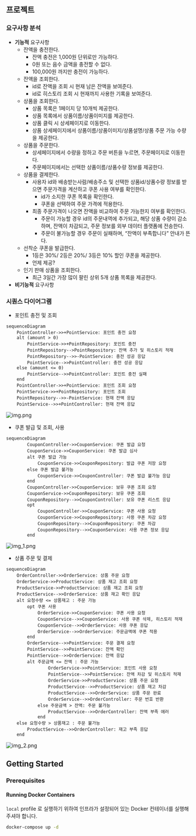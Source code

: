 ## 프로젝트

### 요구사항 분석
- **기능적** 요구사항
    - 잔액을 충전한다.
        - 잔액 충전은 1,000원 단위로만 가능하다.
        - 0원 또는 음수 금액을 충전할 수 없다.
        - 100,000원 까지만 충전이 가능하다.
    - 잔액을 조회한다.
        - id로 잔액을 조회 시 현재 남은 잔액을 보여준다.
        - id로 히스토리 조회 시 현재까지 사용한 기록을 보여준다.
    - 상품을 조회한다.
        - 상품 목록은 1페이지 당 10개씩 제공한다.
        - 상품 목록에서 상품이름/상품이미지를 제공한다.
        - 상품 클릭 시 상세페이지로 이동한다.
        - 상품 상세페이지에서 상품이름/상품이미지/상품설명/상품 주문 가능 수량을 제공한다.
    - 상품을 주문한다.
        - 상세페이지에서 수량을 정하고 주문 버튼을 누르면, 주문페이지로 이동한다.
        - 주문페이지에서는 선택한 상품이름/상품수량 정보를 제공한다.
    - 상품을 결제한다.
        - 사용자 id와 배송받는사람/배송주소 및 선택한 상품id/상품수량 정보를 받으면 주문가격을 계산하고 쿠폰 사용 여부를 확인한다.
            - id가 소지한 쿠폰 목록을 확인한다.
            - 쿠폰을 선택하여 주문 가격에 적용한다.
        - 최종 주문가격이 나오면 잔액을 비교하여 주문 가능한지 여부를 확인한다.
            - 주문이 가능할 경우 id의 주문내역에 추가되고, 해당 상품 수량이 감소하며, 잔액이 차감되고, 주문 정보를 외부 데이터 플랫폼에 전송한다.
            - 주문이 불가능할 경우 주문이 실패하며, “잔액이 부족합니다” 안내가 뜬다.
    - 선착순 쿠폰을 발급한다.
        - 1등은 30%/ 2등은 20%/ 3등은 10% 할인 쿠폰을 제공한다.
        - 언제 제공?
    - 인기 판매 상품을 조회한다.
        - 최근 3일간 가장 많이 팔린 상위 5개 상품 목록을 제공한다.
- **비기능적** 요구사항

### 시퀀스 다이어그램
- 포인트 충전 및 조회
```mermaid
sequenceDiagram
    PointController->>+PointService: 포인트 충전 요청
    alt (amount > 0)   
        PointService->>+PointRepository: 포인트 충전
        PointRepository-->PointRepository: 잔액 추가 및 히스토리 적재
        PointRepository-->>-PointService: 충전 성공 응답
        PointService-->>PointController: 충전 성공 응답
    else (amount <= 0)
        PointService-->>PointController: 포인트 충전 실패
    end
    PointController->>+PointService: 포인트 조회 요청
    PointService->>+PointRepository: 포인트 조회
    PointRepository-->>-PointService: 현재 잔액 응답
    PointService-->>+PointController: 현재 잔액 응답
```
![img.png](img.png)


- 쿠폰 발급 및 조회, 사용
```mermaid
sequenceDiagram
        CouponController->>CouponService: 쿠폰 발급 요청
        CouponService->>CouponService: 쿠폰 발급 심사
        alt 쿠폰 발급 가능
            CouponService->>CouponRepository: 발급 쿠폰 저장 요청
        else 쿠폰 발급 불가능
            CouponService->>CouponController: 쿠폰 발급 불가능 응답
        end
        CouponController->>CouponService: 보유 쿠폰 조회 요청
        CouponService->>CouponRepository: 보유 쿠폰 조회
        CouponRepository-->>CouponController: 보유 쿠폰 리스트 응답
        opt
            CouponController->>CouponService: 쿠폰 사용 요청
            CouponService->>CouponRepository: 사용 쿠폰 차감 요청
            CouponRepository-->>CouponRepository: 쿠폰 차감
            CouponRepository-->>CouponService: 사용 쿠폰 정보 응답
        end
```
![img_1.png](img_1.png)


- 상품 주문 및 결제
```mermaid
sequenceDiagram
    OrderController->>OrderService: 상품 주문 요청
    OrderService->>ProductService: 상품 재고 조회 요청
    ProductService->>ProductService: 상품 재고 조회 요청
    ProductService-->>OrderService: 상품 재고 확인 응답
    alt 요청수량 <= 상품재고 : 주문 가능
        opt 쿠폰 사용
            OrderService->>CouponService: 쿠폰 사용 요청
            CouponService-->>CouponService: 사용 쿠폰 삭제, 히스토리 적재
            CouponService-->>OrderService: 사용 쿠폰 응답
            OrderService-->>OrderService: 주문금액에 쿠폰 적용
        end
        OrderService-->>PointService: 주문 결제 요청
        PointService-->>PointService: 잔액 확인
        PointService-->>OrderService: 잔액 응답
        alt 주문금액 <= 잔액 : 주문 가능
                OrderService->>PointService: 포인트 사용 요청
                PointService-->>PointService: 잔액 차감 및 히스토리 적재
                OrderService->>ProductService: 상품 주문 요청
                ProductService-->>ProductService: 상품 재고 차감
                ProductService-->>OrderService: 상품 주문 완료
                OrderService-->>OrderController: 주문 번호 반환
            else 주문금액 > 잔액: 주문 불가능
                ProductService-->>OrderController: 잔액 부족 에러
            end
    else 요청수량 > 상품재고 : 주문 불가능
        ProductService-->>OrderController: 재고 부족 응답
    end
```
![img_2.png](img_2.png)

## Getting Started

### Prerequisites

#### Running Docker Containers

`local` profile 로 실행하기 위하여 인프라가 설정되어 있는 Docker 컨테이너를 실행해주셔야 합니다.

```bash
docker-compose up -d
```